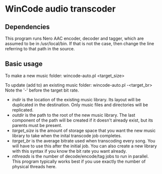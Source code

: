 WinCode audio transcoder
========================

Dependencies
------------

This program runs Nero AAC encoder, decoder and tagger, which are assumed to be in /usr/local/bin. If that is not the case, then change the line referring to that path in the source.

Basic usage
-----------
To make a new music folder:
    wincode-auto.pl <indir> <outdir> <target_size> <nthreads>

To update (add to) an existing music folder:
    wincode-auto.pl <indir> <outdir> -<target_br> <nthreads>
Note the '-' before the target bit rate.


 * *indir* is the location of the existing music library. Its layout will be duplicated in the destination. Only music files and directories will be replicated.
 * *outdir* is the path to the root of the new music library. The last component of the path will be created if it doesn't already exist, but its parents must be present.
 * *target_size* is the amount of storage space that you want the new music library to take when the inital transcode job completes.
 * *target_br* is the average bitrate used when transcoding every song. You will have to use this after the initial job. You can also create a new library with this syntax if you know the bit rate you want already.
 * *nthreads* is the number of decode/encode/tag jobs to run in parallel. This program typically works best if you use exactly the number of physical threads here.
